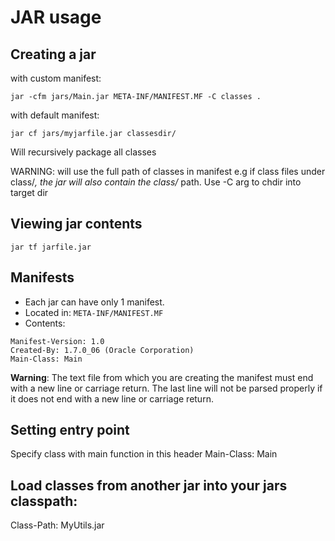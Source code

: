 # JAR usage

## Creating a jar

with custom manifest:
```
jar -cfm jars/Main.jar META-INF/MANIFEST.MF -C classes .
```

with default manifest:

```
jar cf jars/myjarfile.jar classesdir/
```

Will recursively package all classes

WARNING: will use the full path of classes in manifest e.g if class files under
class/*, the jar will also contain the class/* path. Use -C arg to chdir into target dir


## Viewing jar contents

```
jar tf jarfile.jar
```

## Manifests

 - Each jar can have only 1 manifest. 
 - Located in: `META-INF/MANIFEST.MF`
 - Contents:

```
Manifest-Version: 1.0
Created-By: 1.7.0_06 (Oracle Corporation)
Main-Class: Main
```


**Warning**: The text file from which you are creating the manifest must end with a new line or carriage return. The last line will not be parsed properly if it does not end with a new line or carriage return.

## Setting entry point
Specify class with main function in this header
Main-Class: Main


## Load classes from another jar into your jars classpath:

Class-Path: MyUtils.jar



